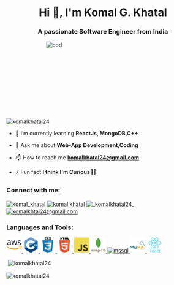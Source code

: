 
<h1 align="center">Hi 👋, I'm Komal G. Khatal</h1>
<h3 align="center">A passionate Software Engineer from India</h3>
<img align = "right" alt="cod" width="400" height="200"style="mix-blend-mode: multiply; margin-left: 10" src="https://camo.githubusercontent.com/55bf1c5bb8719075846b61ce1df1cf69528f02d1c23d6a32728a41f1479710c3/68747470733a2f2f737465616d75736572696d616765732d612e616b616d616968642e6e65742f7567632f313633313934373634383936343738353437342f383143424131353137383436364444343731393541323339323332323032453738393837423731342f3f696d773d36333726696d683d33353826696d613d66697426696d706f6c6963793d4c6574746572626f7826696d636f6c6f723d253233303030303030266c6574746572626f783d74727565"


<p align="right"> <img src="https://komarev.com/ghpvc/?username=komalkhatal24&label=Profile%20views&color=0e75b6&style=flat" alt="komalkhatal24" /> </p>

- 🌱 I’m currently learning **ReactJs, MongoDB,C++**

- 💬 Ask me about **Web-App Development,Coding**

- 📫 How to reach me **komalkhatal24@gmail.com**

- ⚡ Fun fact **I think I'm Curious🧐🧐**

<h3 align="left">Connect with me:</h3>
<p align="left">
<a href="https://twitter.com/komal_khatal" target="blank"><img align="center" src="https://raw.githubusercontent.com/rahuldkjain/github-profile-readme-generator/master/src/images/icons/Social/twitter.svg" alt="komal_khatal" height="30" width="40" /></a>
<a href="https://linkedin.com/in/komal khatal" target="blank"><img align="center" src="https://raw.githubusercontent.com/rahuldkjain/github-profile-readme-generator/master/src/images/icons/Social/linked-in-alt.svg" alt="komal khatal" height="30" width="40" /></a>
<a href="https://instagram.com/_komalkhatal24_" target="blank"><img align="center" src="https://raw.githubusercontent.com/rahuldkjain/github-profile-readme-generator/master/src/images/icons/Social/instagram.svg" alt="_komalkhatal24_" height="30" width="40" /></a>
<a href="https://medium.com/komalkhtal24@gmail.com" target="blank"><img align="center" src="https://raw.githubusercontent.com/rahuldkjain/github-profile-readme-generator/master/src/images/icons/Social/medium.svg" alt="komalkhtal24@gmail.com" height="30" width="40" /></a>
</p>

<h3 align="left">Languages and Tools:</h3>
<p align="left"> <a href="https://aws.amazon.com" target="_blank" rel="noreferrer"> <img src="https://raw.githubusercontent.com/devicons/devicon/master/icons/amazonwebservices/amazonwebservices-original-wordmark.svg" alt="aws" width="40" height="40"/> </a> <a href="https://www.w3schools.com/cpp/" target="_blank" rel="noreferrer"> <img src="https://raw.githubusercontent.com/devicons/devicon/master/icons/cplusplus/cplusplus-original.svg" alt="cplusplus" width="40" height="40"/> </a> <a href="https://www.w3schools.com/css/" target="_blank" rel="noreferrer"> <img src="https://raw.githubusercontent.com/devicons/devicon/master/icons/css3/css3-original-wordmark.svg" alt="css3" width="40" height="40"/> </a> <a href="https://www.w3.org/html/" target="_blank" rel="noreferrer"> <img src="https://raw.githubusercontent.com/devicons/devicon/master/icons/html5/html5-original-wordmark.svg" alt="html5" width="40" height="40"/> </a> <a href="https://developer.mozilla.org/en-US/docs/Web/JavaScript" target="_blank" rel="noreferrer"> <img src="https://raw.githubusercontent.com/devicons/devicon/master/icons/javascript/javascript-original.svg" alt="javascript" width="40" height="40"/> </a> <a href="https://www.mongodb.com/" target="_blank" rel="noreferrer"> <img src="https://raw.githubusercontent.com/devicons/devicon/master/icons/mongodb/mongodb-original-wordmark.svg" alt="mongodb" width="40" height="40"/> </a> <a href="https://www.microsoft.com/en-us/sql-server" target="_blank" rel="noreferrer"> <img src="https://www.svgrepo.com/show/303229/microsoft-sql-server-logo.svg" alt="mssql" width="40" height="40"/> </a> <a href="https://www.mysql.com/" target="_blank" rel="noreferrer"> <img src="https://raw.githubusercontent.com/devicons/devicon/master/icons/mysql/mysql-original-wordmark.svg" alt="mysql" width="40" height="40"/> </a> <a href="https://reactjs.org/" target="_blank" rel="noreferrer"> <img src="https://raw.githubusercontent.com/devicons/devicon/master/icons/react/react-original-wordmark.svg" alt="react" width="40" height="40"/> </a> </p>

<p>&nbsp;<img align="center" src="https://github-readme-stats.vercel.app/api?username=komalkhatal24&show_icons=true&locale=en" alt="komalkhatal24" /></p>

<p><img align="center" src="https://github-readme-streak-stats.herokuapp.com/?user=komalkhatal24&" alt="komalkhatal24" /></p>

